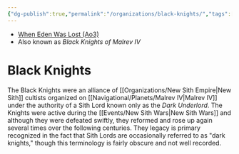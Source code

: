 ```yaml
---
{"dg-publish":true,"permalink":"/organizations/black-knights/","tags":["faction"],"noteIcon":"saber1"}
---
```


- [When Eden Was Lost (Ao3)](https://archiveofourown.org/works/19334440)
- Also known as *Black Knights of Malrev IV*
# Black Knights
The Black Knights were an alliance of [[Organizations/New Sith Empire\|New Sith]] cultists organized on [[Navigational/Planets/Malrev IV\|Malrev IV]] under the authority of a Sith Lord known only as the *Dark Underlord*. The Knights were active during the [[Events/New Sith Wars\|New Sith Wars]] and although they were defeated swiftly, they reformed and rose up again several times over the following centuries. They legacy is primary recognized in the fact that Sith Lords are occasionally referred to as "dark knights," though this terminology is fairly obscure and not well recorded.